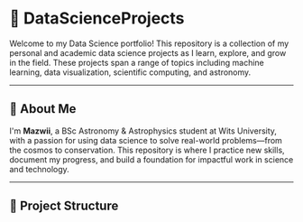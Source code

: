 # 🧠 DataScienceProjects

Welcome to my Data Science portfolio! This repository is a collection of my personal and academic data science projects as I learn, explore, and grow in the field. These projects span a range of topics including machine learning, data visualization, scientific computing, and astronomy.

---

## 🚀 About Me

I'm **Mazwii**, a BSc Astronomy & Astrophysics student at Wits University, with a passion for using data science to solve real-world problems—from the cosmos to conservation. This repository is where I practice new skills, document my progress, and build a foundation for impactful work in science and technology.

---

## 📁 Project Structure


